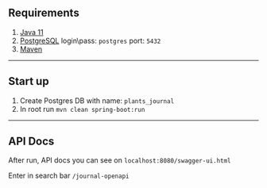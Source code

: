 ## Requirements
1. [Java 11]
2. [PostgreSQL] login\pass: `postgres` port: `5432`
3. [Maven]
---
## Start up
1. Create Postgres DB with name: `plants_journal`
2. In root run `mvn clean spring-boot:run`
---
## API Docs
After run, API docs you can see on `localhost:8080/swagger-ui.html`

Enter in search bar `/journal-openapi`

[Maven]: https://maven.apache.org/download.cgi
[Java 11]: https://www.oracle.com/ru/java/technologies/javase-jdk11-downloads.html
[PostgreSQL]: https://www.postgresql.org/download/https://www.postgresql.org/download/